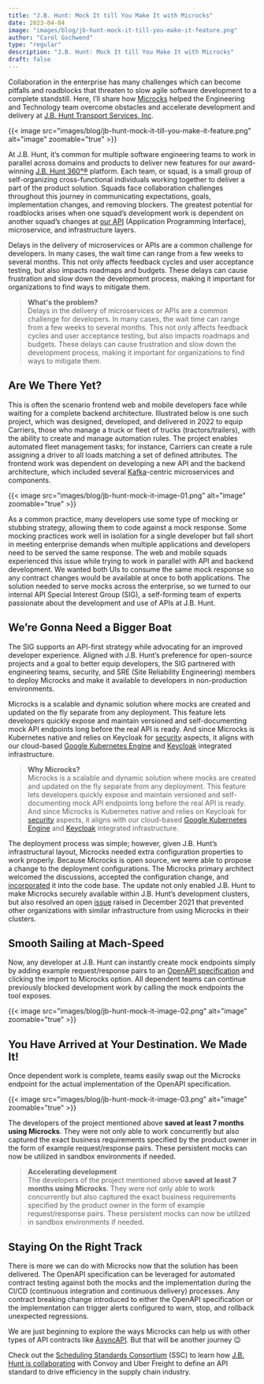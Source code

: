 ```yaml
---
title: "J.B. Hunt: Mock It till You Make It with Microcks"
date: 2023-04-04
image: "images/blog/jb-hunt-mock-it-till-you-make-it-feature.png"
author: "Carol Gschwend"
type: "regular"
description: "J.B. Hunt: Mock It till You Make It with Microcks"
draft: false
---
```


Collaboration in the enterprise has many challenges which can become pitfalls and roadblocks that threaten to slow agile software development to a complete standstill. Here, I’ll share how [Microcks](https://microcks.io) helped the Engineering and Technology team overcome obstacles and accelerate development and delivery at [J.B. Hunt Transport Services, Inc](https://www.jbhunt.com/).

{{< image src="images/blog/jb-hunt-mock-it-till-you-make-it-feature.png" alt="image" zoomable="true" >}}

At J.B. Hunt, it’s common for multiple software engineering teams to work in parallel across domains and products to deliver new features for our award-winning [J.B. Hunt 360°®](https://www.jbhunt.com/our-technology/j-b-hunt-360) platform. Each team, or squad, is a small group of self-organizing cross-functional individuals working together to deliver a part of the product solution. Squads face collaboration challenges throughout this journey in communicating expectations, goals, implementation changes, and removing blockers. The greatest potential for roadblocks arises when one squad’s development work is dependent on another squad’s changes at [our API](https://developer.jbhunt.com/connect-360) (Application Programming Interface), microservice, and infrastructure layers.

Delays in the delivery of microservices or APIs are a common challenge for developers. In many cases, the wait time can range from a few weeks to several months. This not only affects feedback cycles and user acceptance testing, but also impacts roadmaps and budgets. These delays can cause frustration and slow down the development process, making it important for organizations to find ways to mitigate them.

> **What's the problem?**  
> Delays in the delivery of microservices or APIs are a common challenge for developers. In many cases, the wait time can range from a few weeks to several months. This not only affects feedback cycles and user acceptance testing, but also impacts roadmaps and budgets. These delays can cause frustration and slow down the development process, making it important for organizations to find ways to mitigate them.

## Are We There Yet?

This is often the scenario frontend web and mobile developers face while waiting for a complete backend architecture. Illustrated below is one such project, which was designed, developed, and delivered in 2022 to equip Carriers, those who manage a truck or fleet of trucks (tractors/trailers), with the ability to create and manage automation rules. The project enables automated fleet management tasks; for instance, Carriers can create a rule assigning a driver to all loads matching a set of defined attributes. The frontend work was dependent on developing a new API and the backend architecture, which included several [Kafka](https://kafka.apache.org)-centric microservices and components.

{{< image src="images/blog/jb-hunt-mock-it-image-01.png" alt="image" zoomable="true" >}}

As a common practice, many developers use some type of mocking or stubbing strategy, allowing them to code against a mock response. Some mocking practices work well in isolation for a single developer but fall short in meeting enterprise demands when multiple applications and developers need to be served the same response. The web and mobile squads experienced this issue while trying to work in parallel with API and backend development. We wanted both UIs to consume the same mock response so any contract changes would be available at once to both applications. The solution needed to serve mocks across the enterprise, so we turned to our internal API Special Interest Group (SIG), a self-forming team of experts passionate about the development and use of APIs at J.B. Hunt.

## We’re Gonna Need a Bigger Boat

The SIG supports an API-first strategy while advocating for an improved developer experience. Aligned with J.B. Hunt’s preference for open-source projects and a goal to better equip developers, the SIG partnered with engineering teams, security, and SRE (Site Reliability Engineering) members to deploy Microcks and make it available to developers in non-production environments.

Microcks is a scalable and dynamic solution where mocks are created and updated on the fly separate from any deployment. This feature lets developers quickly expose and maintain versioned and self-documenting mock API endpoints long before the real API is ready. And since Microcks is Kubernetes native and relies on Keycloak for [security](https://microcks.io/documentation/administrating/users/) aspects, it aligns with our cloud-based [Google Kubernetes Engine](https://cloud.google.com/customers/jb-hunt) and [Keycloak](https://www.keycloak.org/) integrated infrastructure.

> **Why Microcks?**  
> Microcks is a scalable and dynamic solution where mocks are created and updated on the fly separate from any deployment. This feature lets developers quickly expose and maintain versioned and self-documenting mock API endpoints long before the real API is ready. And since Microcks is Kubernetes native and relies on Keycloak for [security](https://microcks.io/documentation/administrating/users/) aspects, it aligns with our cloud-based [Google Kubernetes Engine](https://cloud.google.com/customers/jb-hunt) and [Keycloak](https://www.keycloak.org/) integrated infrastructure.

The deployment process was simple; however, given J.B. Hunt’s infrastructural layout, Microcks needed extra configuration properties to work properly. Because Microcks is open source, we were able to propose a change to the deployment configurations. The Microcks primary architect welcomed the discussions, accepted the configuration change, and [incorporated](https://github.com/microcks/microcks/pull/671) it into the code base. The update not only enabled J.B. Hunt to make Microcks securely available within J.B. Hunt’s development clusters, but also resolved an open [issue](https://github.com/microcks/microcks/issues/528) raised in December 2021 that prevented other organizations with similar infrastructure from using Microcks in their clusters. 

## Smooth Sailing at Mach-Speed

Now, any developer at J.B. Hunt can instantly create mock endpoints simply by adding example request/response pairs to an [OpenAPI specification](https://spec.openapis.org/) and clicking the import to Microcks option. All dependent teams can continue previously blocked development work by calling the mock endpoints the tool exposes.

{{< image src="images/blog/jb-hunt-mock-it-image-02.png" alt="image" zoomable="true" >}}

## You Have Arrived at Your Destination. We Made It!

Once dependent work is complete, teams easily swap out the Microcks endpoint for the actual implementation of the OpenAPI specification.

{{< image src="images/blog/jb-hunt-mock-it-image-03.png" alt="image" zoomable="true" >}}

The developers of the project mentioned above **saved at least 7 months using Microcks**. They were not only able to work concurrently but also captured the exact business requirements specified by the product owner in the form of example request/response pairs. These persistent mocks can now be utilized in sandbox environments if needed.

> **Accelerating development**  
> The developers of the project mentioned above **saved at least 7 months using Microcks**. They were not only able to work concurrently but also captured the exact business requirements specified by the product owner in the form of example request/response pairs. These persistent mocks can now be utilized in sandbox environments if needed.

## Staying On the Right Track

There is more we can do with Microcks now that the solution has been delivered. The OpenAPI specification can be leveraged for automated contract testing against both the mocks and the implementation during the CI/CD (continuous integration and continuous delivery) processes. Any contract breaking change introduced to either the OpenAPI specification or the implementation can trigger alerts configured to warn, stop, and rollback unexpected regressions. 

We are just beginning to explore the ways Microcks can help us with other types of API contracts like [AsyncAPI](https://www.asyncapi.com). But that will be another journey 😉

Check out the [Scheduling Standards Consortium](https://www.freightapis.org/) (SSC) to learn how [J.B. Hunt is collaborating](https://www.jbhunt.com/our-company/newsroom/2022/12/convoy-jb-hunt-uber-freight-join-forces-api-standards-across-freight-shipments) with Convoy and Uber Freight to define an API standard to drive efficiency
in the supply chain industry.
